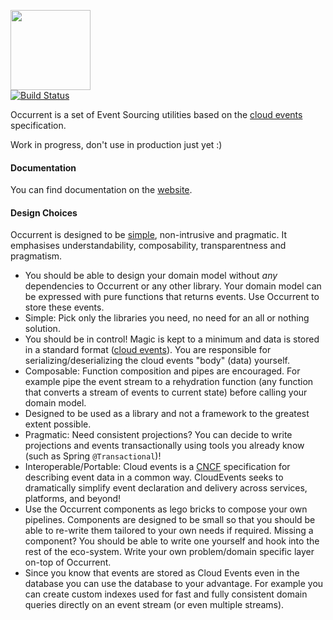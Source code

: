 <img src="https://raw.githubusercontent.com/johanhaleby/occurrent/master/occurrent-logo-196x196.png" width="128" height="128"></img>
<br>
[![Build Status](https://travis-ci.com/johanhaleby/occurrent.svg?branch=master)](https://travis-ci.com/johanhaleby/occurrent)

Occurrent is a set of Event Sourcing utilities based on the [cloud events](https://cloudevents.io/) specification. 

Work in progress, don't use in production just yet :)

#### Documentation

You can find documentation on the [website](https://www.occurrent.org).

#### Design Choices

Occurrent is designed to be [simple](https://www.infoq.com/presentations/Simple-Made-Easy/), non-intrusive and pragmatic. It emphasises understandability, composability, transparentness and pragmatism.
 
* You should be able to design your domain model without _any_ dependencies to Occurrent or any other library. Your domain model can be expressed with pure functions that returns events. Use Occurrent to store these events.
* Simple: Pick only the libraries you need, no need for an all or nothing solution.
* You should be in control! Magic is kept to a minimum and data is stored in a standard format ([cloud events](https://cloudevents.io/)). You are responsible for serializing/deserializing the cloud events "body" (data) yourself.
* Composable: Function composition and pipes are encouraged. For example pipe the event stream to a rehydration function (any function that converts a stream of events to current state) before calling your domain model.
* Designed to be used as a library and not a framework to the greatest extent possible.
* Pragmatic: Need consistent projections? You can decide to write projections and events transactionally using tools you already know (such as Spring `@Transactional`)! 
* Interoperable/Portable: Cloud events is a [CNCF](https://www.cncf.io/) specification for describing event data in a common way. CloudEvents seeks to dramatically simplify event declaration and delivery across services, platforms, and beyond!
* Use the Occurrent components as lego bricks to compose your own pipelines. Components are designed to be small so that you should be able to re-write them tailored to your own needs if required. Missing a component? You should be able to write one yourself and hook into the rest of the eco-system. Write your own problem/domain specific layer on-top of Occurrent.
* Since you know that events are stored as Cloud Events even in the database you can use the database to your advantage. For example you can create custom indexes used for fast and fully consistent domain queries directly on an event stream (or even multiple streams).
